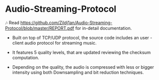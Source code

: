 # Audio-Streaming-Protocol 
🎶
Read https://github.com/Zildj1an/Audio-Streaming-Protocol/blob/master/REPORT.pdf for in-detail documentation.

* Built on top of TCP/UDP protocol, the source code includes an user - client audio protocol for streaming music.

* It features 5 quality levels, that are updated reviewing the checksum computation.

* Depending on the quality, the audio is compressed with less or bigger intensity using both Downsampling and bit reduction techniques.
